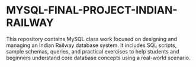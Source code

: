 # MYSQL-FINAL-PROJECT-INDIAN-RAILWAY
This repository contains MySQL class work focused on designing and managing an Indian Railway database system. It includes SQL scripts, sample schemas, queries, and practical exercises to help students and beginners understand core database concepts using a real-world scenario.
